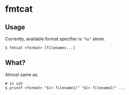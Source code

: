 # fmtcat

## Usage

Currently, available format specifier is `"%s"` alone.

```
$ fmtcat <format> [filenames...]
```

## What?

Almost same as:

```
# in zsh
$ printf <format> "$(< filename1)" "$(< filename2)" ...
```
